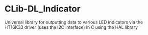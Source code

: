 # CLib-DL_Indicator
 Universal library for outputting data to various LED indicators via the HT16K33 driver (uses the I2C interface) in C using the HAL library
